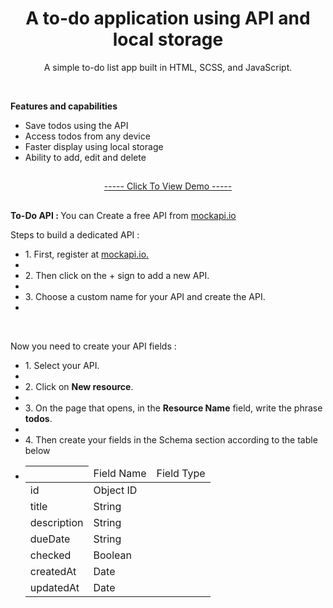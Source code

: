 <h1 align="center">A to-do application using API and local storage</h1>
<p align="center">A simple to-do list app built in HTML, SCSS, and JavaScript.</p>

</br>

<strong>Features and capabilities</strong>

<div>
    <ul>
        <li>Save todos using the API</li>
        <li>Access todos from any device</li>
        <li>Faster display using local storage</li>
        <li>Ability to add, edit and delete</li>
    </ul>
</div>

<h2></h2>

<p align="center"><a href="https://mre-dev.github.io/Todo/">----- Click To View Demo -----</a></p>

<h2></h2>

<p>
<strong>To-Do API : </strong>You can Create a free API from <a href="https://mockapi.io/">mockapi.io</a></p>

<div>
    <p>Steps to build a dedicated API :</p>
    <ul>
        <li>1. First, register at <a href="https://mockapi.io/">mockapi.io.</a><li>
        <li>2. Then click on the + sign to add a new API.<li>
        <li>3. Choose a custom name for your API and create the API.<li>
    </ul>
    </br>
    <p>Now you need to create your API fields :</p>
    <ul>
        <li>1. Select your API.</a><li>
        <li>2. Click on <strong>New resource</strong>.<li>
        <li>3. On the page that opens, in the <b>Resource Name</b> field, write the phrase <b>todos</b>.<li>
        <li>4. Then create your fields in the Schema section according to the table below<li>
        <table>
            <thead>
                <th>
                    <td>Field Name</td>
                    <td>Field Type</td>
                </th>
            </thead>
            <tbody>
                <tr>
                    <td>id</td>
                    <td>Object ID</td>
                </tr>
                <tr>
                    <td>title</td>
                    <td>String</td>
                </tr>
                <tr>
                    <td>description</td>
                    <td>String</td>
                </tr>
                <tr>
                    <td>dueDate</td>
                    <td>String</td>
                </tr>
                <tr>
                    <td>checked</td>
                    <td>Boolean</td>
                </tr>
                <tr>
                    <td>createdAt</td>
                    <td>Date</td>
                </tr>
                <tr>
                    <td>updatedAt</td>
                    <td>Date</td>
                </tr>
            </tbody>
        </table>
    </ul>
</div>